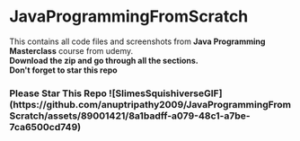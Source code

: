 # JavaProgrammingFromScratch
This contains all code files and screenshots from **Java Programming Masterclass** course from udemy. <br>
<b>Download the zip and go through all the sections.</b> <br>
<b>Don't forget to star this repo</b><br>
<h3>Please Star This Repo ![SlimesSquishiverseGIF](https://github.com/anuptripathy2009/JavaProgrammingFromScratch/assets/89001421/8a1badff-a079-48c1-a7be-7ca6500cd749)
</h3>
